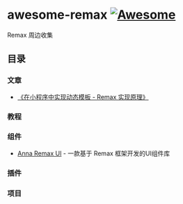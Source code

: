 # awesome-remax [![Awesome](https://awesome.re/badge.svg)](https://awesome.re)

Remax 周边收集

## 目录


### 文章

- [《在小程序中实现动态模板 - Remax 实现原理》](https://zhuanlan.zhihu.com/p/91300119)

### 教程

### 组件

- [Anna Remax UI](https://annasearl.github.io/anna-remax-ui) - 一款基于 Remax 框架开发的UI组件库


### 插件

### 项目
